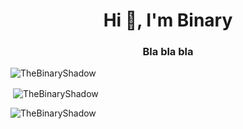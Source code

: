 <h1 align="center">Hi 👋, I'm Binary</h1>
<h3 align="center">Bla bla bla</h3>

<p align="left"> <img src="https://komarev.com/ghpvc/?username=TheBinaryShadow&label=Profile%20views&color=0e75b6&style=flat" alt="TheBinaryShadow" /> </p>

<p>&nbsp;<img align="center" src="https://github-readme-stats.vercel.app/api?username=TheBinaryShadow&show_icons=true&locale=en" alt="TheBinaryShadow" /></p>

<p><img align="center" src="https://github-readme-streak-stats.herokuapp.com/?user=TheBinaryShadow&" alt="TheBinaryShadow" /></p>
